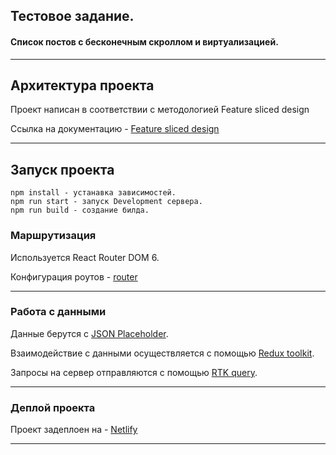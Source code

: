 ## Тестовое задание.
#### Список постов с бесконечным скроллом и виртуализацией. 

----

## Архитектура проекта

Проект написан в соответствии с методологией Feature sliced design

Ссылка на документацию - [Feature sliced design](https://feature-sliced.design/docs/get-started/tutorial)

---

## Запуск проекта

```
npm install - устанавка зависимостей.
npm run start - запуск Development сервера.
npm run build - создание билда.
```

### Маршрутизация

Используется React Router DOM 6.

Конфигурация роутов - [router](src/app/providers/router)

---
### Работа с данными
Данные берутся с [JSON Placeholder](https://jsonplaceholder.typicode.com/).

Взаимодействие с данными осуществляется с помощью [Redux toolkit](https://redux-toolkit.js.org/).

Запросы на сервер отправляются с помощью [RTK query](https://redux-toolkit.js.org/rtk-query/overview).

---
### Деплой проекта

Проект задеплоен на - [Netlify](https://fascinating-zabaione-18847c.netlify.app/) 

---
